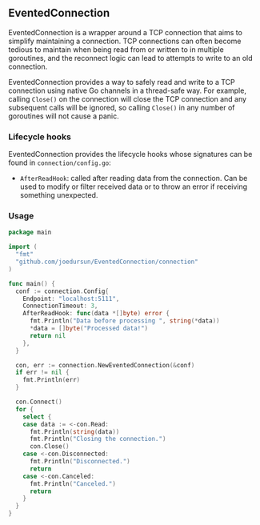## EventedConnection

EventedConnection is a wrapper around a TCP connection that aims to simplify maintaining a connection.
TCP connections can often become tedious to maintain when being read from or written to in multiple
goroutines, and the reconnect logic can lead to attempts to write to an old connection.

EventedConnection provides a way to safely read and write to a TCP connection using native Go channels
in a thread-safe way. For example, calling `Close()` on the connection will close the TCP connection
and any subsequent calls will be ignored, so calling `Close()` in any number of goroutines will not
cause a panic.

### Lifecycle hooks

EventedConnection provides the lifecycle hooks whose signatures can be found in `connection/config.go`:
- `AfterReadHook`: called after reading data from the connection. Can be used to modify or filter received data or to throw an error if receiving something unexpected.

### Usage

```go
package main

import (
  "fmt"
  "github.com/joedursun/EventedConnection/connection"
)

func main() {
  conf := connection.Config{
    Endpoint: "localhost:5111",
    ConnectionTimeout: 3,
    AfterReadHook: func(data *[]byte) error {
      fmt.Println("Data before processing ", string(*data))
      *data = []byte("Processed data!")
      return nil
    },
  }

  con, err := connection.NewEventedConnection(&conf)
  if err != nil {
    fmt.Println(err)
  }

  con.Connect()
  for {
    select {
    case data := <-con.Read:
      fmt.Println(string(data))
      fmt.Println("Closing the connection.")
      con.Close()
    case <-con.Disconnected:
      fmt.Println("Disconnected.")
      return
    case <-con.Canceled:
      fmt.Println("Canceled.")
      return
    }
  }
}

```
